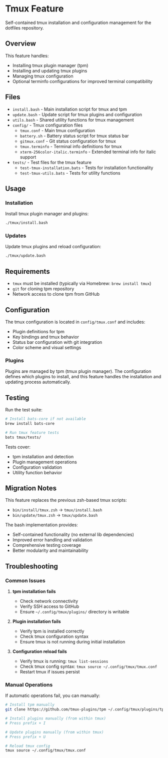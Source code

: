# Tmux Feature

Self-contained tmux installation and configuration management for the dotfiles repository.

## Overview

This feature handles:
- Installing tmux plugin manager (tpm)
- Installing and updating tmux plugins
- Managing tmux configuration
- Optional terminfo configurations for improved terminal compatibility

## Files

- `install.bash` - Main installation script for tmux and tpm
- `update.bash` - Update script for tmux plugins and configuration
- `utils.bash` - Shared utility functions for tmux management
- `config/` - Tmux configuration files
  - `tmux.conf` - Main tmux configuration
  - `battery.sh` - Battery status script for tmux status bar
  - `gitmux.conf` - Git status configuration for tmux
  - `tmux.terminfo` - Terminal info definitions for tmux
  - `xterm-256color-italic.terminfo` - Extended terminal info for italic support
- `tests/` - Test files for the tmux feature
  - `test-tmux-installation.bats` - Tests for installation functionality
  - `test-tmux-utils.bats` - Tests for utility functions

## Usage

### Installation

Install tmux plugin manager and plugins:

```bash
./tmux/install.bash
```

### Updates

Update tmux plugins and reload configuration:

```bash
./tmux/update.bash
```

## Requirements

- `tmux` must be installed (typically via Homebrew: `brew install tmux`)
- `git` for cloning tpm repository
- Network access to clone tpm from GitHub

## Configuration

The tmux configuration is located in `config/tmux.conf` and includes:
- Plugin definitions for tpm
- Key bindings and tmux behavior
- Status bar configuration with git integration
- Color scheme and visual settings

### Plugins

Plugins are managed by tpm (tmux plugin manager). The configuration defines which plugins to install, and this feature handles the installation and updating process automatically.

## Testing

Run the test suite:

```bash
# Install bats-core if not available
brew install bats-core

# Run tmux feature tests
bats tmux/tests/
```

Tests cover:
- tpm installation and detection
- Plugin management operations
- Configuration validation
- Utility function behavior

## Migration Notes

This feature replaces the previous zsh-based tmux scripts:
- `bin/install/tmux.zsh` → `tmux/install.bash`
- `bin/update/tmux.zsh` → `tmux/update.bash`

The bash implementation provides:
- Self-contained functionality (no external lib dependencies)
- Improved error handling and validation
- Comprehensive testing coverage
- Better modularity and maintainability

## Troubleshooting

### Common Issues

1. **tpm installation fails**
   - Check network connectivity
   - Verify SSH access to GitHub
   - Ensure `~/.config/tmux/plugins/` directory is writable

2. **Plugin installation fails**
   - Verify tpm is installed correctly
   - Check tmux configuration syntax
   - Ensure tmux is not running during initial installation

3. **Configuration reload fails**
   - Verify tmux is running: `tmux list-sessions`
   - Check tmux config syntax: `tmux source ~/.config/tmux/tmux.conf`
   - Restart tmux if issues persist

### Manual Operations

If automatic operations fail, you can manually:

```bash
# Install tpm manually
git clone https://github.com/tmux-plugins/tpm ~/.config/tmux/plugins/tpm

# Install plugins manually (from within tmux)
# Press prefix + I

# Update plugins manually (from within tmux)
# Press prefix + U

# Reload tmux config
tmux source ~/.config/tmux/tmux.conf
```
